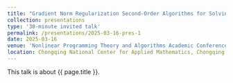 ```yaml
---
title: "Gradient Norm Regularization Second-Order Algorithms for Solving Nonconvex-Strongly Concave Minimax Problems"
collection: presentations
type: '30-minute invited talk'
permalink: /presentations/2025-03-16-pres-1
date: 2025-03-16
venue: 'Nonlinear Programming Theory and Algorithms Academic Conference'
location: Chongqing National Center for Applied Mathematics, Chongqing
---
```


This talk is about {{ page.title }}.

